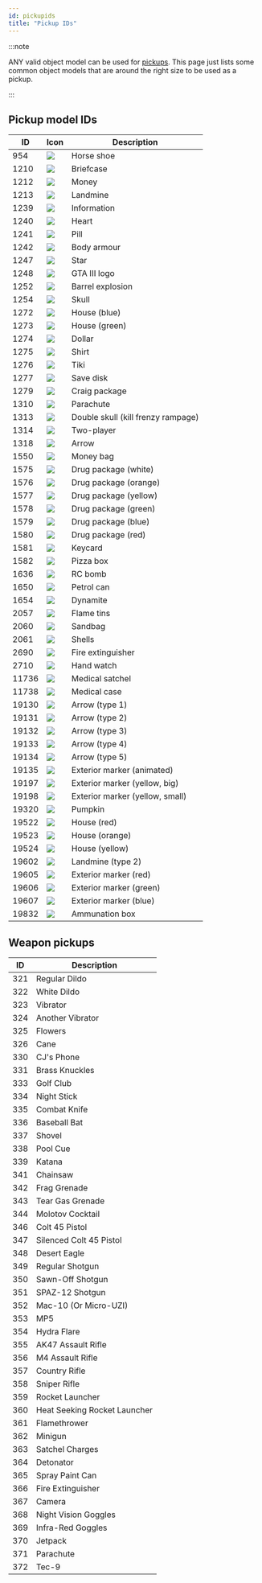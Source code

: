 ```yaml
---
id: pickupids
title: "Pickup IDs"
---
```


:::note

ANY valid object model can be used for [pickups](../functions/CreatePickup). This page just lists some common object models that are around the right size to be used as a pickup.

:::

## Pickup model IDs

| ID | Icon | Description |
| --- | --- | --- |
| 954 | ![](/images/pickups/pickup1.png) | Horse shoe |
| 1210 | ![](/images/pickups/pickup2.png) | Briefcase |
| 1212 | ![](/images/pickups/pickup3.png) | Money |
| 1213 | ![](/images/pickups/pickup4.png) | Landmine |
| 1239 | ![](/images/pickups/pickup5.png) | Information |
| 1240 | ![](/images/pickups/pickup6.png) | Heart |
| 1241 | ![](/images/pickups/pickup7.png) | Pill |
| 1242 | ![](/images/pickups/pickup8.png) | Body armour |
| 1247 | ![](/images/pickups/pickup9.png) | Star |
| 1248 | ![](/images/pickups/pickup10.png) | GTA III logo |
| 1252 | ![](/images/pickups/pickup11.png) | Barrel explosion |
| 1254 | ![](/images/pickups/pickup12.png) | Skull |
| 1272 | ![](/images/pickups/pickup13.png) | House (blue) |
| 1273 | ![](/images/pickups/pickup14.png) | House (green) |
| 1274 | ![](/images/pickups/pickup15.png) | Dollar |
| 1275 | ![](/images/pickups/pickup16.png) | Shirt |
| 1276 | ![](/images/pickups/pickup17.png) | Tiki |
| 1277 | ![](/images/pickups/pickup18.png) | Save disk |
| 1279 | ![](/images/pickups/pickup19.png) | Craig package |
| 1310 | ![](/images/pickups/pickup20.png) | Parachute |
| 1313 | ![](/images/pickups/pickup21.png) | Double skull (kill frenzy rampage) |
| 1314 | ![](/images/pickups/pickup22.png) | Two-player |
| 1318 | ![](/images/pickups/pickup23.png) | Arrow |
| 1550 | ![](/images/pickups/pickup24.png) | Money bag |
| 1575 | ![](/images/pickups/pickup25.png) | Drug package (white) |
| 1576 | ![](/images/pickups/pickup26.png) | Drug package (orange) |
| 1577 | ![](/images/pickups/pickup27.png) | Drug package (yellow) |
| 1578 | ![](/images/pickups/pickup28.png) | Drug package (green) |
| 1579 | ![](/images/pickups/pickup29.png) | Drug package (blue) |
| 1580 | ![](/images/pickups/pickup30.png) | Drug package (red) |
| 1581 | ![](/images/pickups/pickup31.png) | Keycard |
| 1582 | ![](/images/pickups/pickup32.png) | Pizza box |
| 1636 | ![](/images/pickups/pickup33.png) | RC bomb |
| 1650 | ![](/images/pickups/pickup34.png) | Petrol can |
| 1654 | ![](/images/pickups/pickup35.png) | Dynamite |
| 2057 | ![](/images/pickups/pickup36.png) | Flame tins |
| 2060 | ![](/images/pickups/pickup37.png) | Sandbag |
| 2061 | ![](/images/pickups/pickup38.png) | Shells |
| 2690 | ![](/images/pickups/pickup39.png) | Fire extinguisher |
| 2710 | ![](/images/pickups/pickup40.png) | Hand watch |
| 11736 | ![](/images/pickups/pickup41.png) | Medical satchel |
| 11738 | ![](/images/pickups/pickup42.png) | Medical case |
| 19130 | ![](/images/pickups/pickup43.png) | Arrow (type 1) |
| 19131 | ![](/images/pickups/pickup44.png) | Arrow (type 2) |
| 19132 | ![](/images/pickups/pickup45.png) | Arrow (type 3) |
| 19133 | ![](/images/pickups/pickup46.png) | Arrow (type 4) |
| 19134 | ![](/images/pickups/pickup47.png) | Arrow (type 5) |
| 19135 | ![](/images/pickups/pickup48.png) | Exterior marker (animated) |
| 19197 | ![](/images/pickups/pickup49.png) | Exterior marker (yellow, big) |
| 19198 | ![](/images/pickups/pickup50.png) | Exterior marker (yellow, small) |
| 19320 | ![](/images/pickups/pickup51.png) | Pumpkin |
| 19522 | ![](/images/pickups/pickup52.png) | House (red) |
| 19523 | ![](/images/pickups/pickup53.png) | House (orange) |
| 19524 | ![](/images/pickups/pickup54.png) | House (yellow) |
| 19602 | ![](/images/pickups/pickup55.png) | Landmine (type 2) |
| 19605 | ![](/images/pickups/pickup56.png) | Exterior marker (red) |
| 19606 | ![](/images/pickups/pickup57.png) | Exterior marker (green) |
| 19607 | ![](/images/pickups/pickup58.png) | Exterior marker (blue) |
| 19832 | ![](/images/pickups/pickup59.png) | Ammunation box |

## Weapon pickups

| ID  | Description                  |
| --- | ---------------------------- |
| 321 | Regular Dildo                |
| 322 | White Dildo                  |
| 323 | Vibrator                     |
| 324 | Another Vibrator             |
| 325 | Flowers                      |
| 326 | Cane                         |
| 330 | CJ's Phone                   |
| 331 | Brass Knuckles               |
| 333 | Golf Club                    |
| 334 | Night Stick                  |
| 335 | Combat Knife                 |
| 336 | Baseball Bat                 |
| 337 | Shovel                       |
| 338 | Pool Cue                     |
| 339 | Katana                       |
| 341 | Chainsaw                     |
| 342 | Frag Grenade                 |
| 343 | Tear Gas Grenade             |
| 344 | Molotov Cocktail             |
| 346 | Colt 45 Pistol               |
| 347 | Silenced Colt 45 Pistol      |
| 348 | Desert Eagle                 |
| 349 | Regular Shotgun              |
| 350 | Sawn-Off Shotgun             |
| 351 | SPAZ-12 Shotgun              |
| 352 | Mac-10 (Or Micro-UZI)        |
| 353 | MP5                          |
| 354 | Hydra Flare                  |
| 355 | AK47 Assault Rifle           |
| 356 | M4 Assault Rifle             |
| 357 | Country Rifle                |
| 358 | Sniper Rifle                 |
| 359 | Rocket Launcher              |
| 360 | Heat Seeking Rocket Launcher |
| 361 | Flamethrower                 |
| 362 | Minigun                      |
| 363 | Satchel Charges              |
| 364 | Detonator                    |
| 365 | Spray Paint Can              |
| 366 | Fire Extinguisher            |
| 367 | Camera                       |
| 368 | Night Vision Goggles         |
| 369 | Infra-Red Goggles            |
| 370 | Jetpack                      |
| 371 | Parachute                    |
| 372 | Tec-9                        |
